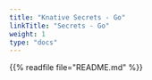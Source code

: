 ```yaml
---
title: "Knative Secrets - Go"
linkTitle: "Secrets - Go"
weight: 1
type: "docs"
---
```


{{% readfile file="README.md" %}}
